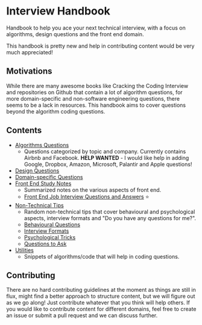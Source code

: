 # Interview Handbook

Handbook to help you ace your next technical interview, with a focus on algorithms, design questions and the front end domain.

This handbook is pretty new and help in contributing content would be very much appreciated!

## Motivations

While there are many awesome books like Cracking the Coding Interview and repositories on Github that contain a lot of algorithm questions, for more domain-specific and non-software engineering questions, there seems to be a lack in resources. This handbook aims to cover questions beyond the algorithm coding questions.

## Contents

- [Algorithms Questions](algorithms)
  - Questions categorized by topic and company. Currently contains Airbnb and Facebook.  **HELP WANTED** - I would like help in adding Google, Dropbox, Amazon, Microsoft, Palantir and Apple questions!
- [Design Questions](design)
- [Domain-specific Questions](domain)
- [Front End Study Notes](front-end)
  - Summarized notes on the various aspects of front end.
  - [Front End Job Interview Questions and Answers](front-end/interview-questions.md) ⭐
- [Non-Technical Tips](non-technical-tips)
  - Random non-technical tips that cover behavioural and psychological aspects, interview formats and "Do you have any questions for me?".
  - [Behavioural Questions](non-technical-tips/behavioural.md)
  - [Interview Formats](non-technical-tips/format.md)
  - [Psychological Tricks](non-technical-tips/psychological.md)
  - [Questions to Ask](non-technical-tips/questions-to-ask.md)
- [Utilities](utilities)
  - Snippets of algorithms/code that will help in coding questions.

## Contributing

There are no hard contributing guidelines at the moment as things are still in flux, might find a better approach to structure content, but we will figure out as we go along! Just contribute whatever that you think will help others. If you would like to contribute content for different domains, feel free to create an issue or submit a pull request and we can discuss further.
